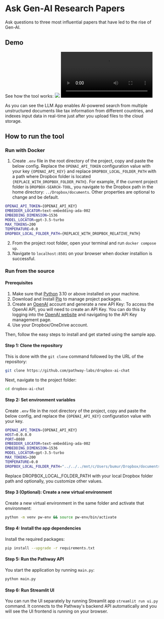 # Ask Gen-AI Research Papers

Ask questions to three most influential papers that have led to the rise of Gen-AI. 

## Demo

See how the tool works:
![](demo.gif)
![](demo1.mov)

As you can see the LLM App enables AI-powered search from multiple unstructured documents like tax information from different countries, and indexes input data in real-time just after you upload files to the cloud storage.

## How to run the tool

### Run with Docker

1. Create `.env` file in the root directory of the project, copy and paste the below config. Replace the `OPENAI_API_TOKEN` configuration value with your key `{OPENAI_API_KEY}` and replace `DROPBOX_LOCAL_FOLDER_PATH` with a path where Dropbox folder is located `{REPLACE_WITH_DROPBOX_FOLDER_PATH}`. For example, if the current project folder is `DROPBOX-SEARCH-TOOL`, you navigate to the Dropbox path in the home directory: `../Dropbox/documents`. Other properties are optional to change and be default.

```bash
OPENAI_API_TOKEN={OPENAI_API_KEY}
EMBEDDER_LOCATOR=text-embedding-ada-002
EMBEDDING_DIMENSION=1536
MODEL_LOCATOR=gpt-3.5-turbo
MAX_TOKENS=200
TEMPERATURE=0.0
DROPBOX_LOCAL_FOLDER_PATH={REPLACE_WITH_DROPBOX_RELATIVE_PATH}
```

2. From the project root folder, open your terminal and run `docker compose up`.
3. Navigate to `localhost:8501` on your browser when docker installion is successful.

### Run from the source

#### Prerequisites

1. Make sure that [Python](https://www.python.org/downloads/) 3.10 or above installed on your machine.
2. Download and Install [Pip](https://pip.pypa.io/en/stable/installation/) to manage project packages.
3. Create an [OpenAI](https://openai.com/) account and generate a new API Key: To access the OpenAI API, you will need to create an API Key. You can do this by logging into the [OpenAI website](https://openai.com/product) and navigating to the API Key management page.
4. Use your Dropbox/OneDrive account.

Then, follow the easy steps to install and get started using the sample app.

#### Step 1: Clone the repository

This is done with the `git clone` command followed by the URL of the repository:

```bash
git clone https://github.com/pathway-labs/dropbox-ai-chat
```

Next,  navigate to the project folder:

```bash
cd dropbox-ai-chat
```

#### Step 2: Set environment variables

Create `.env` file in the root directory of the project, copy and paste the below config, and replace the `{OPENAI_API_KEY}` configuration value with your key.

```bash
OPENAI_API_TOKEN={OPENAI_API_KEY}
HOST=0.0.0.0
PORT=8080
EMBEDDER_LOCATOR=text-embedding-ada-002
EMBEDDING_DIMENSION=1536
MODEL_LOCATOR=gpt-3.5-turbo
MAX_TOKENS=200
TEMPERATURE=0.0
DROPBOX_LOCAL_FOLDER_PATH="../../../mnt/c/Users/bumur/Dropbox/documents"
```

Replace DROPBOX_LOCAL_FOLDER_PATH with your local Dropbox folder path and optionally, you customize other values.

#### Step 3 (Optional): Create a new virtual environment

Create a new virtual environment in the same folder and activate that environment:

```bash
python -m venv pw-env && source pw-env/bin/activate
```

#### Step 4: Install the app dependencies

Install the required packages:

```bash
pip install --upgrade -r requirements.txt
```

#### Step 5: Run the Pathway API

You start the application by running `main.py`:

```bash
python main.py
```

#### Step 6: Run Streamlit UI

You can run the UI separately by running Streamlit app
`streamlit run ui.py` command. It connects to the Pathway's backend API automatically and you will see the UI frontend is running on your browser.
